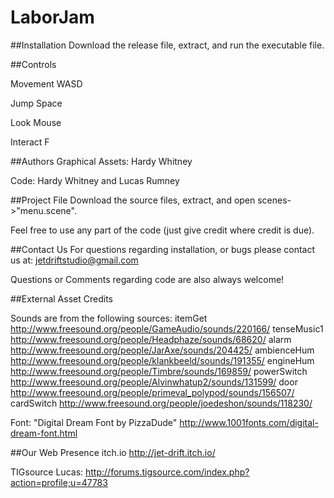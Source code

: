 # LaborJam


##Installation
Download the release file, extract, and run the executable file. 


##Controls

Movement		WASD

Jump			Space

Look			Mouse

Interact		F




##Authors
Graphical Assets:   Hardy Whitney

Code:               Hardy Whitney and Lucas Rumney

##Project File
Download the source files, extract, and open scenes->"menu.scene". 

Feel free to use any part of the code (just give credit where credit is due).


##Contact Us
For questions regarding installation, or bugs please contact us at:
jetdriftstudio@gmail.com

Questions or Comments regarding code are also always welcome!

##External Asset Credits

Sounds are from the following sources:
itemGet      http://www.freesound.org/people/GameAudio/sounds/220166/
tenseMusic1  http://www.freesound.org/people/Headphaze/sounds/68620/
alarm        http://www.freesound.org/people/JarAxe/sounds/204425/
ambienceHum  http://www.freesound.org/people/klankbeeld/sounds/191355/
engineHum    http://www.freesound.org/people/Timbre/sounds/169859/
powerSwitch  http://www.freesound.org/people/Alvinwhatup2/sounds/131599/
door         http://www.freesound.org/people/primeval_polypod/sounds/156507/
cardSwitch   http://www.freesound.org/people/joedeshon/sounds/118230/

Font: "Digital Dream Font by PizzaDude"
http://www.1001fonts.com/digital-dream-font.html


##Our Web Presence
itch.io
http://jet-drift.itch.io/

TIGsource
Lucas:  http://forums.tigsource.com/index.php?action=profile;u=47783 
